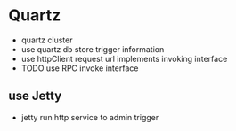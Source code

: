 # Quartz
* quartz cluster
* use quartz db store trigger information
* use httpClient request url implements invoking interface
* TODO
   use RPC invoke interface
## use Jetty
* jetty run http service to admin trigger


